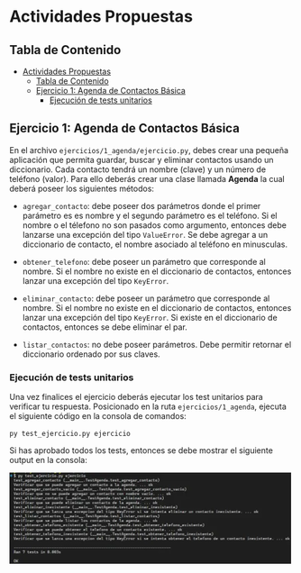 # Actividades Propuestas

## Tabla de Contenido

- [Actividades Propuestas](#actividades-propuestas)
  - [Tabla de Contenido](#tabla-de-contenido)
  - [Ejercicio 1: Agenda de Contactos Básica](#ejercicio-1-agenda-de-contactos-básica)
    - [Ejecución de tests unitarios](#ejecución-de-tests-unitarios)

## Ejercicio 1: Agenda de Contactos Básica

En el archivo `ejercicios/1_agenda/ejercicio.py`, debes crear una pequeña aplicación que permita guardar, buscar y eliminar contactos usando un diccionario. Cada contacto tendrá un nombre (clave) y un número de teléfono (valor). Para ello deberás crear una clase llamada **Agenda** la cual deberá poseer los siguientes métodos:

- `agregar_contacto`: debe poseer dos parámetros donde el primer parámetro es es nombre y el segundo parámetro es el teléfono. Si el nombre o el télefono no son pasados como argumento, entonces debe lanzarse una excepción del tipo `ValueError`. Se debe agregar a un diccionario de contacto, el nombre asociado al teléfono en minusculas.

- `obtener_telefono`: debe poseer un parámetro que corresponde al nombre. Si el nombre no existe en el diccionario de contactos, entonces lanzar una excepción del tipo `KeyError`.

- `eliminar_contacto`: debe poseer un parámetro que corresponde al nombre. Si el nombre no existe en el diccionario de contactos, entonces lanzar una excepción del tipo `KeyError`. Si existe en el diccionario de contactos, entonces se debe eliminar el par.

- `listar_contactos`: no debe poseer parámetros. Debe permitir retornar el diccionario ordenado por sus claves.

### Ejecución de tests unitarios

Una vez finalices el ejercicio deberás ejecutar los test unitarios para verificar tu respuesta. Posicionado en la ruta `ejercicios/1_agenda`, ejecuta el siguiente código en la consola de comandos:

```
py test_ejercicio.py ejercicio
```

Si has aprobado todos los tests, entonces se debe mostrar el siguiente output en la consola:

![Resultado Tests Agenda de Contactos](./ejercicios/1_agenda/resultado_tests.webp)
